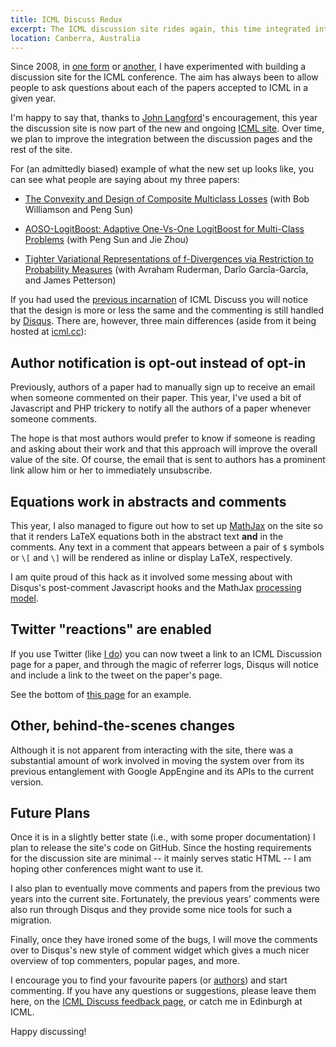 ```yaml
---
title: ICML Discuss Redux
excerpt: The ICML discussion site rides again, this time integrated into the conference site itself.
location: Canberra, Australia
---
```


Since 2008, in [one form][2008] or [another][2010], I have experimented with building a discussion site for the ICML conference. The aim has always been to allow people to ask questions about each of the papers accepted to ICML in a given year.

I'm happy to say that, thanks to [John Langford][john]'s encouragement, this year the discussion site is now part of the new and ongoing [ICML site](http://icml.cc). Over time, we plan to improve the integration between the discussion pages and the rest of the site.

For (an admittedly biased) example of what the new set up looks like, you can see what people are saying about my three papers:

- [The Convexity and Design of Composite Multiclass Losses][loss] (with Bob Williamson and Peng Sun)

- [AOSO-LogitBoost: Adaptive One-Vs-One LogitBoost for Multi-Class Problems][aoso] (with Peng Sun and Jie Zhou)

- [Tighter Variational Representations of f-Divergences via Restriction to Probability Measures][fdiv] (with Avraham Ruderman, Darîo Garcîa-Garcîa, and James Petterson)

If you had used the [previous incarnation][2010] of ICML Discuss you will notice that the design is more or less the same and the commenting is still handled by [Disqus][]. There are, however, three main differences (aside from it being hosted at [icml.cc](http://icml.cc)):

## Author notification is opt-out instead of opt-in 

Previously, authors of a paper had to manually sign up to receive an email when someone commented on their paper. This year, I've used a bit of Javascript and PHP trickery to notify all the authors of a paper whenever someone comments. 

The hope is that most authors would prefer to know if someone is reading and asking about their work and that this approach will improve the overall value of the site. Of course, the email that is sent to authors has a prominent link allow him or her to immediately unsubscribe.

## Equations work in abstracts and comments

This year, I also managed to figure out how to set up [MathJax][] on the site so that it renders LaTeX equations both in the abstract text **and** in the comments. Any text in a comment that appears between a pair of `$` symbols or `\[` and `\]` will be rendered as inline or display LaTeX, respectively.

I am quite proud of this hack as it involved some messing about with Disqus's post-comment Javascript hooks and the MathJax [processing model][].

## Twitter "reactions" are enabled

If you use Twitter (like [I do][me]) you can now tweet a link to an ICML Discussion page for a paper, and through the magic of referrer logs, Disqus will notice and include a link to the tweet on the paper's page. 

See the bottom of [this page][fdiv] for an example.

## Other, behind-the-scenes changes

Although it is not apparent from interacting with the site, there was a substantial amount of work involved in moving the system over from its previous entanglement with Google AppEngine and its APIs to the current version. 

## Future Plans

Once it is in a slightly better state (i.e., with some proper documentation) I plan to release the site's code on GitHub. Since the hosting requirements for the discussion site are minimal -- it mainly serves static HTML -- I am hoping other conferences might want to use it. 

I also plan to eventually move comments and papers from the previous two years into the current site. Fortunately, the previous years' comments were also run through Disqus and they provide some nice tools for such a migration.

Finally, once they have ironed some of the bugs, I will move the comments over to Disqus's new style of comment widget which gives a much nicer overview of top commenters, popular pages, and more.

I encourage you to find your favourite papers (or [authors][]) and start commenting. If you have any questions or suggestions, please leave them here, on the [ICML Discuss feedback page][feedback], or catch me in Edinburgh at ICML.

Happy discussing!

[2008]: http://conflate.net/icml/
[2010]: http://mldiscuss.appspot.com/
[disqus]: http://disqus.com/
[mathjax]: http://www.mathjax.com/
[processing model]: http://www.mathjax.org/docs/2.0/model.html
[me]: http://twitter.com/mdreid
[fdiv]: http://icml.cc/discuss/2012/361.html
[aoso]: http://icml.cc/discuss/2012/569.html
[loss]: http://icml.cc/discuss/2012/367.html
[john]: http://hunch.net/
[feedback]: http://icml.cc/discuss/feedback.html
[authors]: http://icml.cc/discuss/author/
